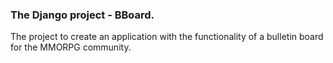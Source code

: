 ### The Django project - BBoard. 
The project to create an application with the functionality of a bulletin board for the MMORPG community. 
